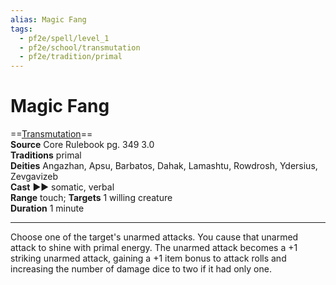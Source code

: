 ```yaml
---
alias: Magic Fang
tags:
  - pf2e/spell/level_1
  - pf2e/school/transmutation
  - pf2e/tradition/primal
---
```


# Magic Fang

==[Transmutation](Transmutation.md)==  
__Source__ Core Rulebook pg. 349 3.0  
**Traditions** primal  
**Deities** Angazhan, Apsu, Barbatos, Dahak, Lamashtu, Rowdrosh, Ydersius, Zevgavizeb  
**Cast** ►► somatic, verbal  
**Range** touch; **Targets** 1 willing creature  
**Duration** 1 minute

---

Choose one of the target's unarmed attacks. You cause that unarmed attack to shine with primal energy. The unarmed attack becomes a +1 striking unarmed attack, gaining a +1 item bonus to attack rolls and increasing the number of damage dice to two if it had only one.
